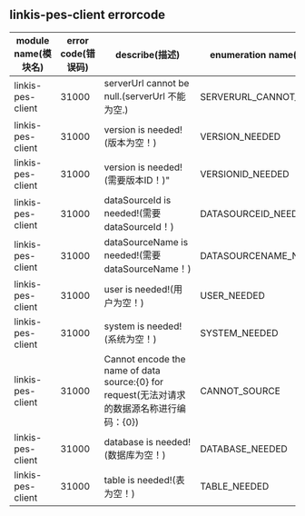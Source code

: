 ## linkis-pes-client   errorcode

| module name(模块名)  | error code(错误码)  | describe(描述) |enumeration name(枚举)| Exception Class(类名)|
|-------------------| -------- | ----- |-----|-----|
| linkis-pes-client |31000|serverUrl cannot be null.(serverUrl 不能为空.)|SERVERURL_CANNOT_NULL|DatasourceClientErrorCodeSummary|
| linkis-pes-client |31000|version is needed!(版本为空！)|VERSION_NEEDED|DatasourceClientErrorCodeSummary|
| linkis-pes-client |31000|version is needed!(需要版本ID！)"|VERSIONID_NEEDED|DatasourceClientErrorCodeSummary|
| linkis-pes-client |31000|dataSourceId is needed!(需要dataSourceId！)|DATASOURCEID_NEEDED|DatasourceClientErrorCodeSummary|
| linkis-pes-client |31000|dataSourceName is needed!(需要dataSourceName！)|DATASOURCENAME_NEEDED|DatasourceClientErrorCodeSummary|
| linkis-pes-client |31000|user is needed!(用户为空！)|USER_NEEDED|DatasourceClientErrorCodeSummary|
| linkis-pes-client |31000|system is needed!(系统为空！)|SYSTEM_NEEDED|DatasourceClientErrorCodeSummary|
| linkis-pes-client |31000|Cannot encode the name of data source:{0} for request(无法对请求的数据源名称进行编码：{0})|CANNOT_SOURCE|DatasourceClientErrorCodeSummary|
| linkis-pes-client |31000|database is needed!(数据库为空！)|DATABASE_NEEDED|DatasourceClientErrorCodeSummary|
| linkis-pes-client |31000|table is needed!(表为空！)|TABLE_NEEDED|DatasourceClientErrorCodeSummary|


